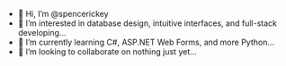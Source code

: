 - 👋 Hi, I’m @spencerickey
- 👀 I’m interested in database design, intuitive interfaces, and full-stack developing...
- 🌱 I’m currently learning C#, ASP.NET Web Forms, and more Python...
- 💞️ I’m looking to collaborate on nothing just yet...
<!--- 📫 How to reach me ...-->

<!---
spencerickey/spencerickey is a ✨ special ✨ repository because its `README.md` (this file) appears on your GitHub profile.
You can click the Preview link to take a look at your changes.
--->
